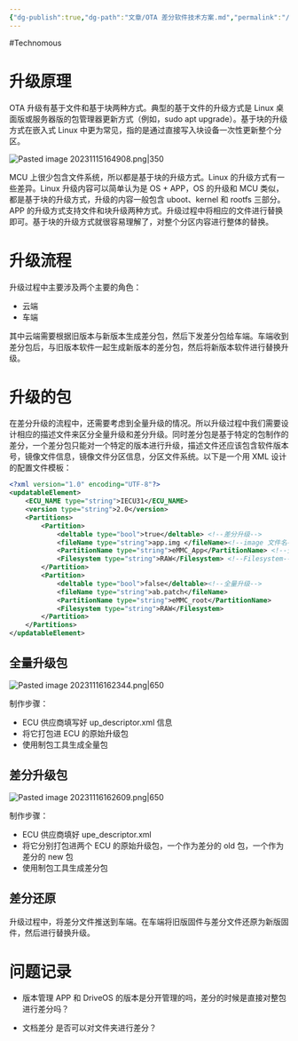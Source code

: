 ```yaml
---
{"dg-publish":true,"dg-path":"文章/OTA 差分软件技术方案.md","permalink":"/文章/OTA 差分软件技术方案/","dgEnableSearch":"true","created":"2023-11-13T11:27:44.120+08:00","updated":"2023-11-20T13:03:35.203+08:00"}
---
```


#Technomous 

# 升级原理

OTA 升级有基于文件和基于块两种方式。典型的基于文件的升级方式是 Linux 桌面版或服务器版的包管理器更新方式（例如，sudo apt upgrade）。基于块的升级方式在嵌入式 Linux 中更为常见，指的是通过直接写入块设备一次性更新整个分区。

![Pasted image 20231115164908.png|350](/img/user/0.Asset/resource/Pasted%20image%2020231115164908.png)

MCU 上很少包含文件系统，所以都是基于块的升级方式。Linux 的升级方式有一些差异。Linux 升级内容可以简单认为是 OS + APP，OS 的升级和 MCU 类似，都是基于块的升级方式，升级的内容一般包含 uboot、kernel 和 rootfs 三部分。APP 的升级方式支持文件和块升级两种方式。升级过程中将相应的文件进行替换即可。基于块的升级方式就很容易理解了，对整个分区内容进行整体的替换。

# 升级流程
升级过程中主要涉及两个主要的角色：

- 云端
- 车端

其中云端需要根据旧版本与新版本生成差分包，然后下发差分包给车端。车端收到差分包后，与旧版本软件一起生成新版本的差分包，然后将新版本软件进行替换升级。

# 升级的包
在差分升级的流程中，还需要考虑到全量升级的情况。所以升级过程中我们需要设计相应的描述文件来区分全量升级和差分升级。同时差分包是基于特定的包制作的差分，一个差分包只能对一个特定的版本进行升级，描述文件还应该包含软件版本号，镜像文件信息，镜像文件分区信息，分区文件系统。以下是一个用 XML 设计的配置文件模板：

``` xml
<?xml version="1.0" encoding="UTF-8"?>
<updatableElement>
	<ECU_NAME type="string">IECU31</ECU_NAME>
	<version type="string">2.0</version> 
	<Partitions>
		<Partition>
			<deltable type="bool">true</deltable> <!--差分升级-->
			<fileName type="string">app.img </fileName><!--image 文件名-->
			<PartitionName type="string">eMMC_App</PartitionName> <!--分区名-->
			<Filesystem type="string">RAW</Filesystem> <!--Filesystem-->
		</Partition>
		<Partition>
			<deltable type="bool">false</deltable><!--全量升级-->
			<fileName type="string">ab.patch</fileName>
			<PartitionName type="string">eMMC_root</PartitionName>
			<Filesystem type="string">RAW</Filesystem> 
		</Partition>
	</Partitions>
</updatableElement>
```

## 全量升级包
![Pasted image 20231116162344.png|650](/img/user/0.Asset/resource/Pasted%20image%2020231116162344.png)

制作步骤：
- ECU 供应商填写好 up_descriptor.xml 信息
- 将它打包进 ECU 的原始升级包
- 使用制包工具生成全量包

## 差分升级包

![Pasted image 20231116162609.png|650](/img/user/0.Asset/resource/Pasted%20image%2020231116162609.png)

制作步骤：
- ECU 供应商填好 upe_descriptor.xml
- 将它分别打包进两个 ECU 的原始升级包，一个作为差分的 old 包，一个作为差分的 new 包
- 使用制包工具生成差分包
## 差分还原
升级过程中，将差分文件推送到车端。在车端将旧版固件与差分文件还原为新版固件，然后进行替换升级。

# 问题记录

- 版本管理
APP 和 DriveOS 的版本是分开管理的吗，差分的时候是直接对整包进行差分吗？

- 文档差分
是否可以对文件夹进行差分？

